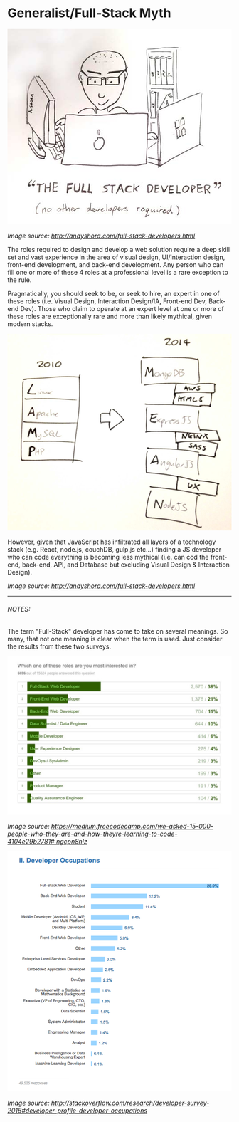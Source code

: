 # Generalist/Full-Stack Myth

![](../images/full-stack.jpg "http://andyshora.com/full-stack-developers.html")

<cite>Image source: <a href="http://andyshora.com/full-stack-developers.html">http://andyshora.com/full-stack-developers.html</a></cite>

The roles required to design and develop a web solution require a deep skill set and vast experience in the area of visual design, UI/interaction design, front-end development, and back-end development. Any person who can fill one or more of these 4 roles at a professional level is a rare exception to the rule.

Pragmatically, you should seek to be, or seek to hire, an expert in one of these roles (i.e. Visual Design, Interaction Design/IA, Front-end Dev, Back-end Dev). Those who claim to operate at an expert level at one or more of these roles are exceptionally rare and more than likely mythical, given modern stacks.

![](../images/stacks-change.jpg "http://andyshora.com/full-stack-developers.html")

However, given that JavaScript has infiltrated all layers of a technology stack (e.g. React, node.js, couchDB, gulp.js etc...) finding a JS developer who can code everything is becoming less mythical (i.e. can cod the front-end, back-end, API, and Database but excluding Visual Design & Interaction Design).

<cite>Image source: <a href="http://andyshora.com/full-stack-developers.html">http://andyshora.com/full-stack-developers.html</a></cite>


***

###### NOTES:

The term "Full-Stack" developer has come to take on several meanings. So many, that not one meaning is clear when the term is used. Just consider the results from these two surveys.


![](../images/fullstack1.png "https://medium.freecodecamp.com/we-asked-15-000-people-who-they-are-and-how-theyre-learning-to-code-4104e29b2781#.ngcpn8nlz")

<cite>Image source: <a href="https://medium.freecodecamp.com/we-asked-15-000-people-who-they-are-and-how-theyre-learning-to-code-4104e29b2781#.ngcpn8nlz">https://medium.freecodecamp.com/we-asked-15-000-people-who-they-are-and-how-theyre-learning-to-code-4104e29b2781#.ngcpn8nlz</a></cite>

![](../images/fullstack2.png "http://stackoverflow.com/research/developer-survey-2016#developer-profile-developer-occupations")

<cite>Image source: <a href="http://stackoverflow.com/research/developer-survey-2016#developer-profile-developer-occupations">http://stackoverflow.com/research/developer-survey-2016#developer-profile-developer-occupations</a></cite>













 







